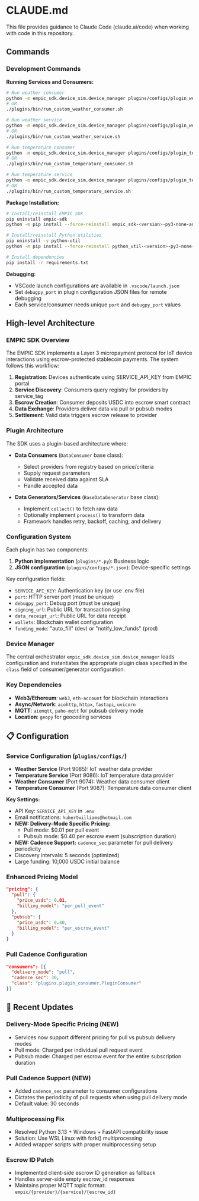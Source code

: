 # CLAUDE.md

This file provides guidance to Claude Code (claude.ai/code) when working with code in this repository.

## Commands

### Development Commands

**Running Services and Consumers:**
```bash
# Run weather consumer
python -m empic_sdk.device_sim.device_manager plugins/configs/plugin_weather_consumer.json
# OR
./plugins/bin/run_custom_weather_consumer.sh

# Run weather service
python -m empic_sdk.device_sim.device_manager plugins/configs/plugin_weather_service.json
# OR
./plugins/bin/run_custom_weather_service.sh

# Run temperature consumer
python -m empic_sdk.device_sim.device_manager plugins/configs/plugin_temperature_consumer.json
# OR
./plugins/bin/run_custom_temperature_consumer.sh

# Run temperature service
python -m empic_sdk.device_sim.device_manager plugins/configs/plugin_temperature_service.json
# OR
./plugins/bin/run_custom_temperature_service.sh
```

**Package Installation:**
```bash
# Install/reinstall EMPIC SDK
pip uninstall empic-sdk
python -m pip install --force-reinstall empic_sdk-<version>-py3-none-any.whl

# Install/reinstall Python utilities
pip uninstall -y python-util
python -m pip install --force-reinstall python_util-<version>-py3-none-any.whl

# Install dependencies
pip install -r requirements.txt
```

**Debugging:**
- VSCode launch configurations are available in `.vscode/launch.json`
- Set `debugpy_port` in plugin configuration JSON files for remote debugging
- Each service/consumer needs unique `port` and `debugpy_port` values

## High-level Architecture

### EMPIC SDK Overview
The EMPIC SDK implements a Layer 3 micropayment protocol for IoT device interactions using escrow-protected stablecoin payments. The system follows this workflow:

1. **Registration**: Devices authenticate using SERVICE_API_KEY from EMPIC portal
2. **Service Discovery**: Consumers query registry for providers by service_tag
3. **Escrow Creation**: Consumer deposits USDC into escrow smart contract
4. **Data Exchange**: Providers deliver data via pull or pubsub modes
5. **Settlement**: Valid data triggers escrow release to provider

### Plugin Architecture

The SDK uses a plugin-based architecture where:

- **Data Consumers** (`DataConsumer` base class):
  - Select providers from registry based on price/criteria
  - Supply request parameters
  - Validate received data against SLA
  - Handle accepted data

- **Data Generators/Services** (`BaseDataGenerator` base class):
  - Implement `collect()` to fetch raw data
  - Optionally implement `process()` to transform data
  - Framework handles retry, backoff, caching, and delivery

### Configuration System

Each plugin has two components:
1. **Python implementation** (`plugins/*.py`): Business logic
2. **JSON configuration** (`plugins/configs/*.json`): Device-specific settings

Key configuration fields:
- `SERVICE_API_KEY`: Authentication key (or use .env file)
- `port`: HTTP server port (must be unique)
- `debugpy_port`: Debug port (must be unique)
- `signing_url`: Public URL for transaction signing
- `data_receipt_url`: Public URL for data receipt
- `wallets`: Blockchain wallet configuration
- `funding_mode`: "auto_fill" (dev) or "notify_low_funds" (prod)

### Device Manager

The central orchestrator `empic_sdk.device_sim.device_manager` loads configuration and instantiates the appropriate plugin class specified in the `class` field of consumer/generator configuration.

### Key Dependencies

- **Web3/Ethereum**: `web3`, `eth-account` for blockchain interactions
- **Async/Network**: `aiohttp`, `httpx`, `fastapi`, `uvicorn`
- **MQTT**: `aiomqtt`, `paho-mqtt` for pubsub delivery mode
- **Location**: `geopy` for geocoding services

## 📋 Configuration

### Service Configuration (`plugins/configs/`)
- **Weather Service** (Port 9085): IoT weather data provider
- **Temperature Service** (Port 9086): IoT temperature data provider  
- **Weather Consumer** (Port 9074): Weather data consumer client
- **Temperature Consumer** (Port 9087): Temperature data consumer client

**Key Settings:**
- API Key: `SERVICE_API_KEY` in `.env`
- Email notifications: `hubertwilliams@hotmail.com`
- **NEW: Delivery-Mode Specific Pricing:**
  - Pull mode: $0.01 per pull event
  - Pubsub mode: $0.40 per escrow event (subscription duration)
- **NEW: Cadence Support:** `cadence_sec` parameter for pull delivery periodicity
- Discovery intervals: 5 seconds (optimized)
- Large funding: 10,000 USDC initial balance

### Enhanced Pricing Model
```json
"pricing": {
  "pull": {
    "price_usdc": 0.01,
    "billing_model": "per_pull_event"
  },
  "pubsub": {
    "price_usdc": 0.40,
    "billing_model": "per_escrow_event"
  }
}
```

### Pull Cadence Configuration
```json
"consumers": [{
  "delivery_mode": "pull",
  "cadence_sec": 30,
  "class": "plugins.plugin_consumer.PluginConsumer"
}]
```

## 🔧 Recent Updates

### Delivery-Mode Specific Pricing (NEW)
- Services now support different pricing for pull vs pubsub delivery modes
- Pull mode: Charged per individual pull request event
- Pubsub mode: Charged per escrow event for the entire subscription duration

### Pull Cadence Support (NEW)
- Added `cadence_sec` parameter to consumer configurations
- Dictates the periodicity of pull requests when using pull delivery mode
- Default value: 30 seconds

### Multiprocessing Fix
- Resolved Python 3.13 + Windows + FastAPI compatibility issue
- Solution: Use WSL Linux with fork() multiprocessing
- Added wrapper scripts with proper multiprocessing setup

### Escrow ID Patch
- Implemented client-side escrow ID generation as fallback
- Handles server-side empty escrow_id responses
- Maintains proper MQTT topic format: `empic/{provider}/{service}/{escrow_id}`
